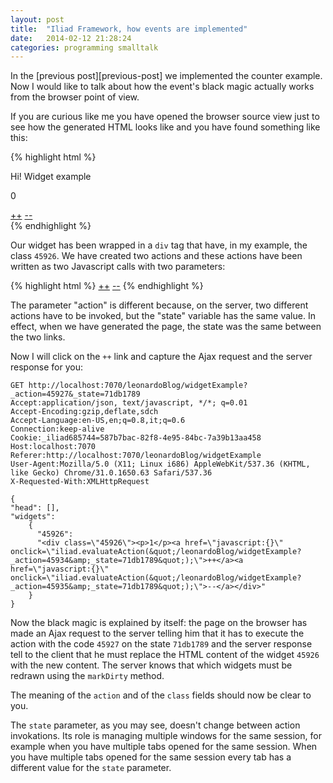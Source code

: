 ```yaml
---
layout: post
title:  "Iliad Framework, how events are implemented"
date:   2014-02-12 21:28:24
categories: programming smalltalk
---
```


In the [previous post][previous-post] we implemented the counter
example. Now I would like to talk about how the event's black magic
actually works from the browser point of view.

If you are curious like me you have opened the browser source view
just to see how the generated HTML looks like and you have found
something like this:

{% highlight html %}
<html lang="en" xmlns="http://www.w3.org/1999/xhtml" xml:lang="en">
<head>
<script type="text/javascript" src="/javascripts/jquery-1.4.4.min.js"> </script>
<script type="text/javascript" src="/javascripts/no_conflict.js"> </script>
<script type="text/javascript" src="/javascripts/iliad.js"> </script>
<meta http-equiv="Content-Type" content="text/html; charset=utf-8"/>
</head>
<body>
<p>Hi! Widget example</p>
<div class="45926">
<p>0</p>
<a href="javascript:{}" onclick="iliad.evaluateAction(&quot;/leonardoBlog/widgetExample?_action=45931&amp;_state=71db1789&quot;);">++</a>
<a href="javascript:{}" onclick="iliad.evaluateAction(&quot;/leonardoBlog/widgetExample?_action=45932&amp;_state=71db1789&quot;);">--</a>
</div>
</body>
</html>
{% endhighlight %}

Our widget has been wrapped in a `div` tag that have, in my example,
the class `45926`. We have created two actions and these actions have
been written as two Javascript calls with two parameters:

{% highlight html %}
<a href="javascript:{}" onclick="iliad.evaluateAction(&quot;/leonardoBlog/widgetExample?_action=45931&amp;_state=71db1789&quot;);">++</a>
<a href="javascript:{}" onclick="iliad.evaluateAction(&quot;/leonardoBlog/widgetExample?_action=45932&amp;_state=71db1789&quot;);">--</a>
{% endhighlight %}

The parameter "action" is different because, on the server, two
different actions have to be invoked, but the "state" variable has the
same value. In effect, when we have generated the page, the state was
the same between the two links.

Now I will click on the `++` link and capture the Ajax request and the
server response for you:

    GET http://localhost:7070/leonardoBlog/widgetExample?_action=45927&_state=71db1789
    Accept:application/json, text/javascript, */*; q=0.01
    Accept-Encoding:gzip,deflate,sdch
    Accept-Language:en-US,en;q=0.8,it;q=0.6
    Connection:keep-alive
    Cookie:_iliad685744=587b7bac-82f8-4e95-84bc-7a39b13aa458
    Host:localhost:7070
    Referer:http://localhost:7070/leonardoBlog/widgetExample
    User-Agent:Mozilla/5.0 (X11; Linux i686) AppleWebKit/537.36 (KHTML, like Gecko) Chrome/31.0.1650.63 Safari/537.36
    X-Requested-With:XMLHttpRequest
 
    {
	"head": [],
	"widgets":
	    {
		  "45926":
		  "<div class=\"45926\"><p>1</p><a href=\"javascript:{}\" onclick=\"iliad.evaluateAction(&quot;/leonardoBlog/widgetExample?_action=45934&amp;_state=71db1789&quot;);\">++</a><a href=\"javascript:{}\" onclick=\"iliad.evaluateAction(&quot;/leonardoBlog/widgetExample?_action=45935&amp;_state=71db1789&quot;);\">--</a></div>"
	    }
	}

Now the black magic is explained by itself: the page on the browser
has made an Ajax request to the server telling him that it has to
execute the action with the code `45927` on the state `71db1789` and
the server response tell to the client that he must replace the HTML
content of the widget `45926` with the new content. The server knows
that which widgets must be redrawn using the `markDirty` method.

The meaning of the `action` and of the `class` fields should now be
clear to you.

The `state` parameter, as you may see, doesn't change between action
invokations. Its role is managing multiple windows for the same
session, for example when you have multiple tabs opened for the same
session. When you have multiple tabs opened for the same session every
tab has a different value for the `state` parameter.

